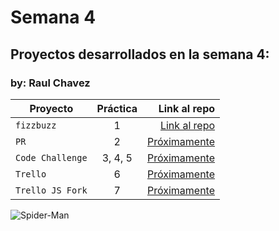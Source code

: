 # Semana 4 

## Proyectos desarrollados en la semana 4:
### by: Raul Chavez

| Proyecto | Práctica | Link al repo |
| ------------- |:-------------:| -----:|
|`fizzbuzz`|1|[Link al repo](https://github.com/xXChAvE2Xx/fizzbuzz)|
|`PR`|2|[Próximamente]()|
|`Code Challenge`|3, 4, 5|[Próximamente]()|
|`Trello`|6|[Próximamente]()|
|`Trello JS Fork`|7|[Próximamente]()|

![Spider-Man](https://media.giphy.com/media/BWD3CtcudWL28/giphy.gif)
